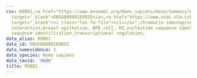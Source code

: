 ```yaml
---
csv: ROBO1,<a href="https://www.ensembl.org/Homo_sapiens/Gene/Summary?db=core;g=ENSG00000169855"
  target="_blank">ENSG00000169855</a>,<a href="https://www.ncbi.nlm.nih.gov/pubmed/22863008"
  target="_blank"><i class="fas fa-file"></i></a>",chromatin immunoprecipitation assay,direct
  interaction,breast epithelium, BPE cell, R2,nucleotide sequence identification,nucleotide
  sequence identification,transcriptional regulation,
data_alias: ROBO1
data_id: ENSG00000169855
data_numevidence: 1
data_species: Homo sapiens
data_taxid: '9606'
title: ROBO1
---
```

